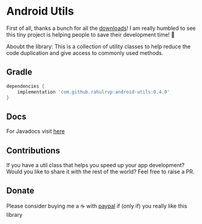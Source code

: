 # Android Utils

First of all, thanks a bunch for all the [downloads](https://bintray.com/rahulrvp/android/android-utils#statistics)! I am really humbled to see this tiny project is helping people to save their development time! :slightly_smiling_face:

Aboubt the library: This is a collection of utility classes to help reduce the code duplication and give access to commonly used methods.

## Gradle

```gradle
dependencies {
    implementation 'com.github.rahulrvp:android-utils:0.4.0'
}
```

## Docs

For Javadocs visit [here](http://www.javadoc.io/doc/com.github.rahulrvp/android-utils)

## Contributions

If you have a util class that helps you speed up your app development? Would you like to share it with the rest of the world? Feel free to raise a PR.

## Donate

Please consider buying me a :coffee: with [paypal](https://www.paypal.me/rahulrvp) if (only if) you really like this library
